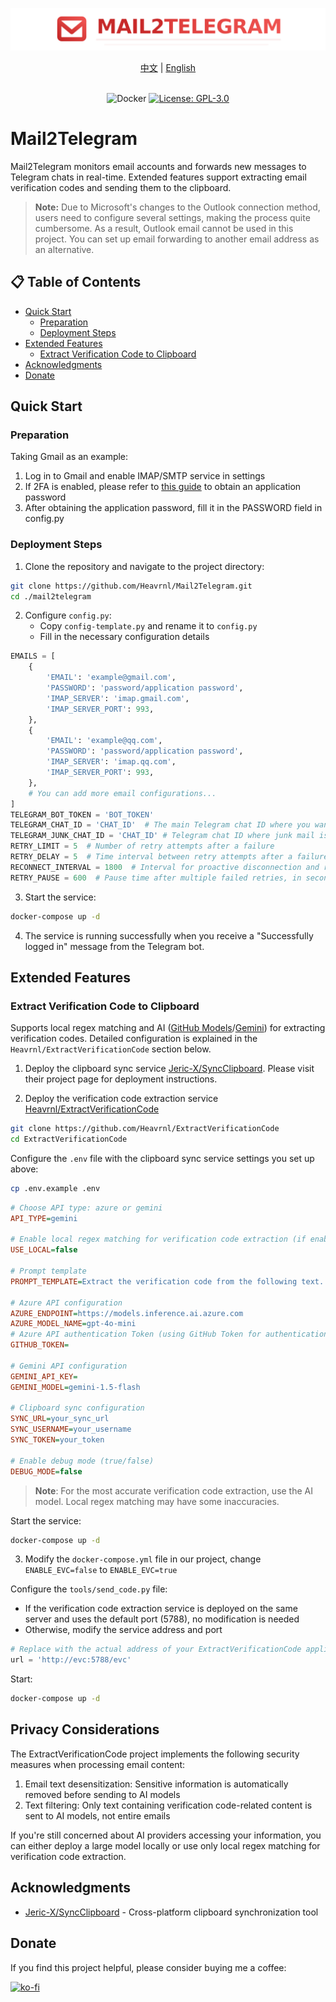 ![img](../logo/logo-title.png)

<div align="center">
  <a href="../README.md">中文</a> |
  <a href="./README_EN.md">English</a>
</div>
<br>


<div align="center">

![Docker](https://img.shields.io/badge/-Docker-2496ED?style=flat-square&logo=docker&logoColor=white) [![License: GPL-3.0](https://img.shields.io/badge/License-GPL%203.0-4CAF50?style=flat-square)](https://github.com/Heavrnl/mail2telegram/blob/master/LICENSE) 




</div>

# Mail2Telegram

Mail2Telegram monitors email accounts and forwards new messages to Telegram chats in real-time. Extended features support extracting email verification codes and sending them to the clipboard.

>**Note:** Due to Microsoft's changes to the Outlook connection method, users need to configure several settings, making the process quite cumbersome. As a result, Outlook email cannot be used in this project. You can set up email forwarding to another email address as an alternative.

## 📋 Table of Contents
- [Quick Start](#quick-start)
  - [Preparation](#preparation)
  - [Deployment Steps](#deployment-steps)
- [Extended Features](#extended-features)
  - [Extract Verification Code to Clipboard](#extract-verification-code-to-clipboard)
- [Acknowledgments](#acknowledgments)
- [Donate](#donate)

## Quick Start

### Preparation

Taking Gmail as an example:
1. Log in to Gmail and enable IMAP/SMTP service in settings
2. If 2FA is enabled, please refer to [this guide](https://support.google.com/accounts/answer/185833?hl=en) to obtain an application password
3. After obtaining the application password, fill it in the PASSWORD field in config.py

### Deployment Steps

1. Clone the repository and navigate to the project directory:

```bash
git clone https://github.com/Heavrnl/Mail2Telegram.git
cd ./mail2telegram
```

2. Configure `config.py`:
   - Copy `config-template.py` and rename it to `config.py`
   - Fill in the necessary configuration details

```python
EMAILS = [
    {
        'EMAIL': 'example@gmail.com',
        'PASSWORD': 'password/application password',
        'IMAP_SERVER': 'imap.gmail.com',
        'IMAP_SERVER_PORT': 993,
    },
    {
        'EMAIL': 'example@qq.com',
        'PASSWORD': 'password/application password',
        'IMAP_SERVER': 'imap.qq.com',
        'IMAP_SERVER_PORT': 993,
    },
    # You can add more email configurations...
]
TELEGRAM_BOT_TOKEN = 'BOT_TOKEN'
TELEGRAM_CHAT_ID = 'CHAT_ID'  # The main Telegram chat ID where you want to forward emails, can be your USER_ID
TELEGRAM_JUNK_CHAT_ID = 'CHAT_ID' # Telegram chat ID where junk mail is sent, can be your USER_ID
RETRY_LIMIT = 5  # Number of retry attempts after a failure
RETRY_DELAY = 5  # Time interval between retry attempts after a failure
RECONNECT_INTERVAL = 1800  # Interval for proactive disconnection and reconnection, in seconds
RETRY_PAUSE = 600  # Pause time after multiple failed retries, in seconds
```

3. Start the service:

```bash
docker-compose up -d
```

4. The service is running successfully when you receive a "Successfully logged in" message from the Telegram bot.

## Extended Features

### Extract Verification Code to Clipboard
Supports local regex matching and AI ([GitHub Models](https://docs.github.com/en/github-models/prototyping-with-ai-models)/[Gemini](https://aistudio.google.com/apikey)) for extracting verification codes. Detailed configuration is explained in the `Heavrnl/ExtractVerificationCode` section below.

1. Deploy the clipboard sync service [Jeric-X/SyncClipboard](https://github.com/Jeric-X/SyncClipboard). Please visit their project page for deployment instructions.

2. Deploy the verification code extraction service [Heavrnl/ExtractVerificationCode](https://github.com/Heavrnl/ExtractVerificationCode)

```bash
git clone https://github.com/Heavrnl/ExtractVerificationCode
cd ExtractVerificationCode
```

Configure the `.env` file with the clipboard sync service settings you set up above:
```bash
cp .env.example .env
```
```ini
# Choose API type: azure or gemini
API_TYPE=gemini

# Enable local regex matching for verification code extraction (if enabled, local matching will be tried first, then API if it fails)
USE_LOCAL=false

# Prompt template
PROMPT_TEMPLATE=Extract the verification code from the following text. Output only the code, without any other text. If there is no verification code, output 'None'.\n\nText: {input_text}\n\nCode:

# Azure API configuration
AZURE_ENDPOINT=https://models.inference.ai.azure.com
AZURE_MODEL_NAME=gpt-4o-mini
# Azure API authentication Token (using GitHub Token for authentication)
GITHUB_TOKEN=

# Gemini API configuration
GEMINI_API_KEY=
GEMINI_MODEL=gemini-1.5-flash

# Clipboard sync configuration
SYNC_URL=your_sync_url
SYNC_USERNAME=your_username
SYNC_TOKEN=your_token

# Enable debug mode (true/false)
DEBUG_MODE=false
```

> **Note**: For the most accurate verification code extraction, use the AI model. Local regex matching may have some inaccuracies.

Start the service:
```bash
docker-compose up -d
```

3. Modify the `docker-compose.yml` file in our project, change `ENABLE_EVC=false` to `ENABLE_EVC=true`

Configure the `tools/send_code.py` file:
- If the verification code extraction service is deployed on the same server and uses the default port (5788), no modification is needed
- Otherwise, modify the service address and port

```python
# Replace with the actual address of your ExtractVerificationCode application
url = 'http://evc:5788/evc'
```

Start:
```bash
docker-compose up -d
```

## Privacy Considerations

The ExtractVerificationCode project implements the following security measures when processing email content:

1. Email text desensitization: Sensitive information is automatically removed before sending to AI models
2. Text filtering: Only text containing verification code-related content is sent to AI models, not entire emails

If you're still concerned about AI providers accessing your information, you can either deploy a large model locally or use only local regex matching for verification code extraction.

## Acknowledgments

- [Jeric-X/SyncClipboard](https://github.com/Jeric-X/SyncClipboard) - Cross-platform clipboard synchronization tool

## Donate

If you find this project helpful, please consider buying me a coffee:

[![ko-fi](https://ko-fi.com/img/githubbutton_sm.svg)](https://ko-fi.com/0heavrnl)

